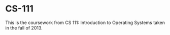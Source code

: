 CS-111
======

This is the coursework from CS 111: Introduction to Operating Systems taken in the fall of 2013.
